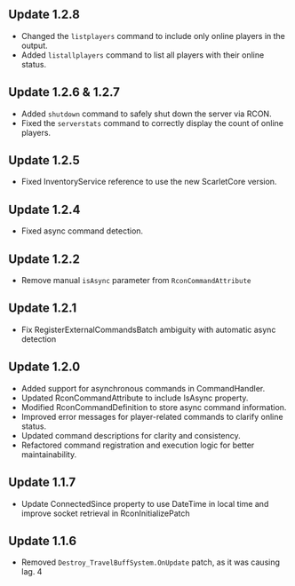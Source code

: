 ## Update 1.2.8

- Changed the `listplayers` command to include only online players in the output.
- Added `listallplayers` command to list all players with their online status.

## Update 1.2.6 & 1.2.7

- Added `shutdown` command to safely shut down the server via RCON.
- Fixed the `serverstats` command to correctly display the count of online players.

## Update 1.2.5

- Fixed InventoryService reference to use the new ScarletCore version.

## Update 1.2.4

- Fixed async command detection.

## Update 1.2.2

- Remove manual `isAsync` parameter from `RconCommandAttribute` 

## Update 1.2.1

- Fix RegisterExternalCommandsBatch ambiguity with automatic async detection

## Update 1.2.0

- Added support for asynchronous commands in CommandHandler.
- Updated RconCommandAttribute to include IsAsync property.
- Modified RconCommandDefinition to store async command information.
- Improved error messages for player-related commands to clarify online status.
- Updated command descriptions for clarity and consistency.
- Refactored command registration and execution logic for better maintainability.

## Update 1.1.7

- Update ConnectedSince property to use DateTime in local time and improve socket retrieval in RconInitializePatch

## Update 1.1.6

- Removed `Destroy_TravelBuffSystem.OnUpdate` patch, as it was causing lag. 4